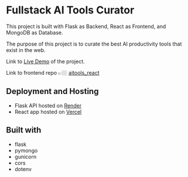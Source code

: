 # Fullstack AI Tools Curator
This project is built with Flask as Backend, React as Frontend, and MongoDB as Database.

The purpose of this project is to curate the best AI productivity tools that exist in the web.

Link to [Live Demo](https://ai-stash.vercel.app/) of the project.

Link to frontend repo 👉🏼 [aitools_react](https://github.com/GITvoren/aitools_react)



## Deployment and Hosting
  - Flask API hosted on [Render](https://render.com/)
  - React app hosted on [Vercel](https://vercel.com/dashboard)

## Built with
  - flask
  - pymongo
  - gunicorn
  - cors
  - dotenv
